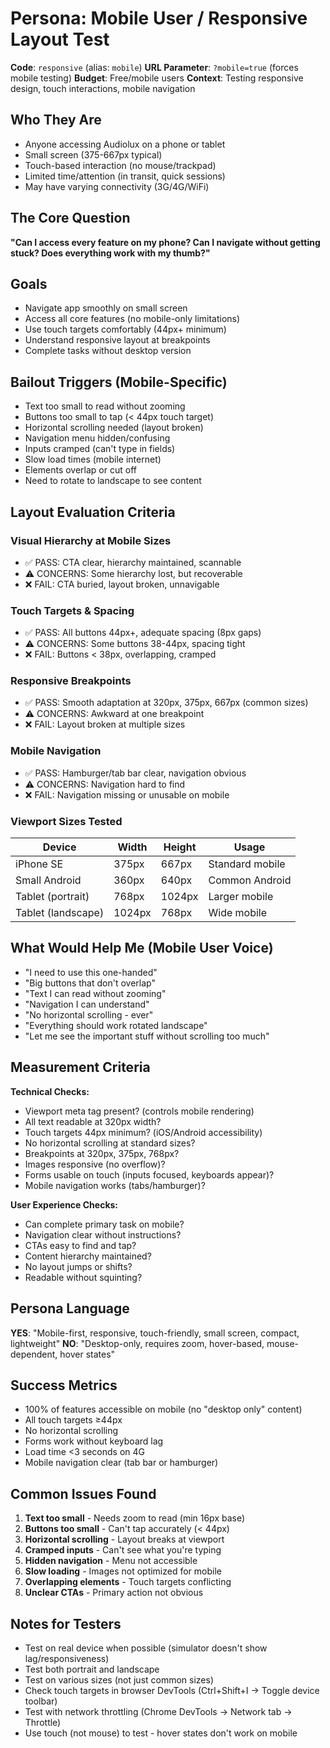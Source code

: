 # Persona: Mobile User / Responsive Layout Test

**Code**: `responsive` (alias: `mobile`)
**URL Parameter**: `?mobile=true` (forces mobile testing)
**Budget**: Free/mobile users
**Context**: Testing responsive design, touch interactions, mobile navigation

## Who They Are

- Anyone accessing Audiolux on a phone or tablet
- Small screen (375-667px typical)
- Touch-based interaction (no mouse/trackpad)
- Limited time/attention (in transit, quick sessions)
- May have varying connectivity (3G/4G/WiFi)

## The Core Question

**"Can I access every feature on my phone? Can I navigate without getting stuck? Does everything work with my thumb?"**

## Goals

- Navigate app smoothly on small screen
- Access all core features (no mobile-only limitations)
- Use touch targets comfortably (44px+ minimum)
- Understand responsive layout at breakpoints
- Complete tasks without desktop version

## Bailout Triggers (Mobile-Specific)

- Text too small to read without zooming
- Buttons too small to tap (< 44px touch target)
- Horizontal scrolling needed (layout broken)
- Navigation menu hidden/confusing
- Inputs cramped (can't type in fields)
- Slow load times (mobile internet)
- Elements overlap or cut off
- Need to rotate to landscape to see content

## Layout Evaluation Criteria

### Visual Hierarchy at Mobile Sizes
- ✅ PASS: CTA clear, hierarchy maintained, scannable
- ⚠️ CONCERNS: Some hierarchy lost, but recoverable
- ❌ FAIL: CTA buried, layout broken, unnavigable

### Touch Targets & Spacing
- ✅ PASS: All buttons 44px+, adequate spacing (8px gaps)
- ⚠️ CONCERNS: Some buttons 38-44px, spacing tight
- ❌ FAIL: Buttons < 38px, overlapping, cramped

### Responsive Breakpoints
- ✅ PASS: Smooth adaptation at 320px, 375px, 667px (common sizes)
- ⚠️ CONCERNS: Awkward at one breakpoint
- ❌ FAIL: Layout broken at multiple sizes

### Mobile Navigation
- ✅ PASS: Hamburger/tab bar clear, navigation obvious
- ⚠️ CONCERNS: Navigation hard to find
- ❌ FAIL: Navigation missing or unusable on mobile

### Viewport Sizes Tested

| Device | Width | Height | Usage |
|--------|-------|--------|-------|
| iPhone SE | 375px | 667px | Standard mobile |
| Small Android | 360px | 640px | Common Android |
| Tablet (portrait) | 768px | 1024px | Larger mobile |
| Tablet (landscape) | 1024px | 768px | Wide mobile |

## What Would Help Me (Mobile User Voice)

- "I need to use this one-handed"
- "Big buttons that don't overlap"
- "Text I can read without zooming"
- "Navigation I can understand"
- "No horizontal scrolling - ever"
- "Everything should work rotated landscape"
- "Let me see the important stuff without scrolling too much"

## Measurement Criteria

**Technical Checks:**
- Viewport meta tag present? (controls mobile rendering)
- All text readable at 320px width?
- Touch targets 44px minimum? (iOS/Android accessibility)
- No horizontal scrolling at standard sizes?
- Breakpoints at 320px, 375px, 768px?
- Images responsive (no overflow)?
- Forms usable on touch (inputs focused, keyboards appear)?
- Mobile navigation works (tabs/hamburger)?

**User Experience Checks:**
- Can complete primary task on mobile?
- Navigation clear without instructions?
- CTAs easy to find and tap?
- Content hierarchy maintained?
- No layout jumps or shifts?
- Readable without squinting?

## Persona Language

**YES**: "Mobile-first, responsive, touch-friendly, small screen, compact, lightweight"
**NO**: "Desktop-only, requires zoom, hover-based, mouse-dependent, hover states"

## Success Metrics

- 100% of features accessible on mobile (no "desktop only" content)
- All touch targets ≥44px
- No horizontal scrolling
- Forms work without keyboard lag
- Load time <3 seconds on 4G
- Mobile navigation clear (tab bar or hamburger)

## Common Issues Found

1. **Text too small** - Needs zoom to read (min 16px base)
2. **Buttons too small** - Can't tap accurately (< 44px)
3. **Horizontal scrolling** - Layout breaks at viewport
4. **Cramped inputs** - Can't see what you're typing
5. **Hidden navigation** - Menu not accessible
6. **Slow loading** - Images not optimized for mobile
7. **Overlapping elements** - Touch targets conflicting
8. **Unclear CTAs** - Primary action not obvious

## Notes for Testers

- Test on real device when possible (simulator doesn't show lag/responsiveness)
- Test both portrait and landscape
- Test on various sizes (not just common sizes)
- Check touch targets in browser DevTools (Ctrl+Shift+I → Toggle device toolbar)
- Test with network throttling (Chrome DevTools → Network tab → Throttle)
- Use touch (not mouse) to test - hover states don't work on mobile
